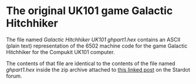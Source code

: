 # The original UK101 game Galactic Hitchhiker

The file named *Galactic Hitchhiker UK101 ghpart1.hex* contains an ASCII (plain text) representation of the 6502 machine code for the game Galactic Hitchhiker for the Compukit UK101 computer.

The contents of that file are identical to the contents of the file named *ghpart1.hex* inside the zip archive attached to [this linked post](https://stardot.org.uk/forums/viewtopic.php?p=61073#p61073) on the Stardot forum.
